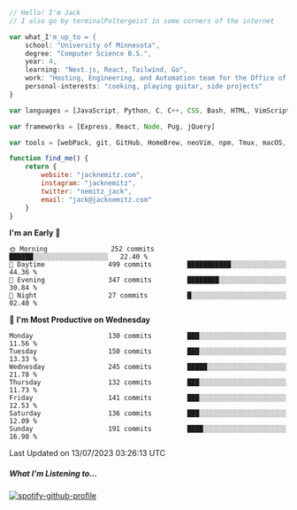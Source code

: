 ```javascript
// Hello! I'm Jack
// I also go by terminalPoltergeist in some corners of the internet

var what_I'm_up_to = {
    school: "University of Minnesota",
    degree: "Computer Science B.S.",
    year: 4,
    learning: "Next.js, React, Tailwind, Go",
    work: "Hosting, Engineering, and Automation team for the Office of Information Technology at UMN",
    personal-interests: "cooking, playing guitar, side projects"
}

var languages = [JavaScript, Python, C, C++, CSS, Bash, HTML, VimScript]

var frameworks = [Express, React, Node, Pug, jQuery]

var tools = [webPack, git, GitHub, HomeBrew, neoVim, npm, Tmux, macOS, Ubuntu, Docker, Nginx]

function find_me() {
    return {
        website: "jacknemitz.com",
        instagram: "jacknemitz",
        twitter: "nemitz_jack",
        email: "jack@jacknemitz.com"
    }
}
```

<!--START_SECTION:waka-->
**I'm an Early 🐤** 

```text
🌞 Morning                252 commits         ██████░░░░░░░░░░░░░░░░░░░   22.40 % 
🌆 Daytime                499 commits         ███████████░░░░░░░░░░░░░░   44.36 % 
🌃 Evening                347 commits         ████████░░░░░░░░░░░░░░░░░   30.84 % 
🌙 Night                  27 commits          █░░░░░░░░░░░░░░░░░░░░░░░░   02.40 % 
```
📅 **I'm Most Productive on Wednesday** 

```text
Monday                   130 commits         ███░░░░░░░░░░░░░░░░░░░░░░   11.56 % 
Tuesday                  150 commits         ███░░░░░░░░░░░░░░░░░░░░░░   13.33 % 
Wednesday                245 commits         █████░░░░░░░░░░░░░░░░░░░░   21.78 % 
Thursday                 132 commits         ███░░░░░░░░░░░░░░░░░░░░░░   11.73 % 
Friday                   141 commits         ███░░░░░░░░░░░░░░░░░░░░░░   12.53 % 
Saturday                 136 commits         ███░░░░░░░░░░░░░░░░░░░░░░   12.09 % 
Sunday                   191 commits         ████░░░░░░░░░░░░░░░░░░░░░   16.98 % 
```



 Last Updated on 13/07/2023 03:26:13 UTC
<!--END_SECTION:waka-->

##### What I'm Listening to...

[![spotify-github-profile](https://spotify-github-profile.vercel.app/api/view?uid=jack.nemitz&cover_image=true&show_offline=true&bar_color=53b14f&bar_color_cover=false&background_color=121212FF)](https://spotify-github-profile.vercel.app/api/view?uid=jack.nemitz&redirect=true)


